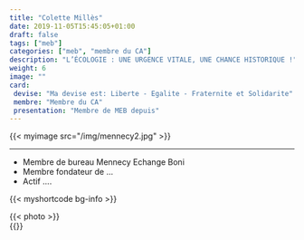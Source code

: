 ```yaml
---
title: "Colette Millès"
date: 2019-11-05T15:45:05+01:00
draft: false
tags: ["meb"]
categories: ["meb", "membre du CA"]
description: "L’ÉCOLOGIE : UNE URGENCE VITALE, UNE CHANCE HISTORIQUE !"
weight: 6
image: ""
card:
 devise: "Ma devise est: Liberte - Egalite - Fraternite et Solidarite"
 membre: "Membre du CA"
 presentation: "Membre de MEB depuis"
---
```

{{< myimage src="/img/mennecy2.jpg" >}}
*** 
  * Membre de bureau  Mennecy Echange Boni
  * Membre fondateur de ...
  * Actif ....
 

{{< myshortcode bg-info  >}}
  <div class="container px-4">
    <div class="row gx-5">
    <div class="col">
        <div class="p-3 border bg-info border-0 text-center">{{< photo >}} </div>
      </div>
    </div>
  </div>
{{</myshortcode>}}


